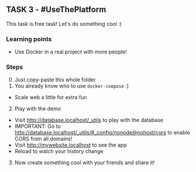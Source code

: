 ## TASK 3 -  #UseThePlatform

This task is free task! Let's do something cool :)

### Learning points
- Use Docker in a real project with more people!

### Steps
0. Just copy-paste this whole folder
1. You already know who to use `docker-compose` :)
- Scale web a little for extra fun
2. Play with the demo
- Visit http://database.localhost/_utils to play with the database
- IMPORTANT: Go to http://database.localhost/_utils/#_config/nonode@nohost/cors to enable CORS from all domains!
- Visit http://mywebsite.localhost to see the app
- Reload to watch your history change
3. Now create something cool with your friends and share it!
